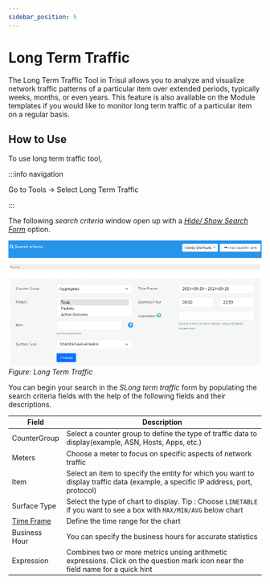 ```yaml
---
sidebar_position: 5
---
```


# Long Term Traffic

The Long Term Traffic Tool in Trisul allows you to analyze and visualize network traffic patterns of a particular item over extended periods, typically weeks, months, or even years. This feature is also available on the Module templates if you would like to monitor long term traffic of a particular item on a regular basis.


## How to Use
To use long term traffic tool,

:::info navigation

Go to Tools -> Select Long Term Traffic

:::

The following *search criteria* window open up with a [*Hide/ Show Search Form*](/docs/ug/ui/elements#hide-show-search-form) option.

![](images/longtermtraffic.png)  
*Figure: Long Term Traffic*

You can begin your search in the *SLong term traffic* form by populating the search criteria fields with the help of the following fields and their descriptions.

| Field                                               | Description                                                 |
| ----------------------------------------------------| ----------------------------------------------------------- |
| CounterGroup                                        | Select a counter group to define the type of traffic data to display(example, ASN, Hosts, Apps, etc.)                                                                            |
| Meters                                              | Choose a meter to focus on specific aspects of network traffic                                                                                                             |
| Item                                                | Select an item to specify the entity for which you want to display traffic data (example, a specific IP address, port, protocol)                                               |
| Surface Type                                        | Select the type of chart to display. Tip : Choose `LINETABLE` if you want to see a box with `MAX/MIN/AVG` below chart                                                            |
| [Time Frame](/docs/ug/ui/elements#time-selector)    | Define the time range for the chart                         |
| Business Hour                                       | You can specify the business hours for accurate statistics  |
| Expression                                          | Combines two or more metrics unsing arithmetic expressions. Click on the question mark icon near the field name for a quick hint                                                |


